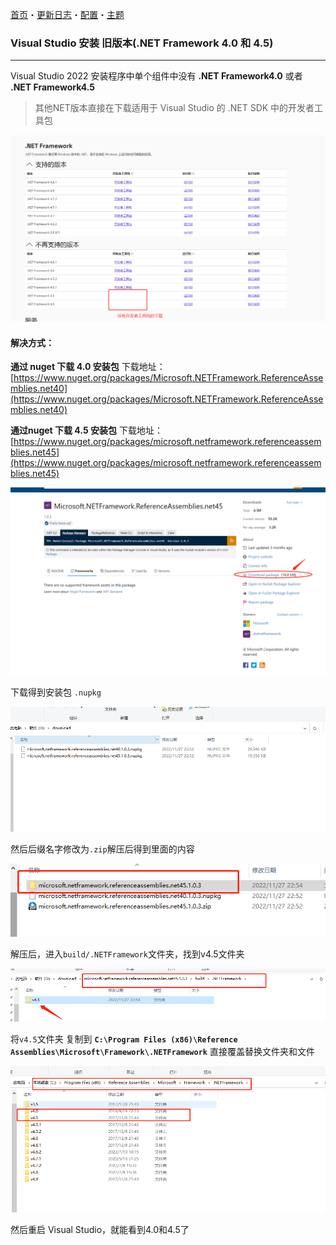[首页](Home.md)・[更新日志](UpdateLog.md)・[配置](Config.md)・[主题](Theme.md)

### Visual Studio 安装 旧版本(.NET Framework 4.0 和 4.5)

***

Visual Studio 2022 安装程序中单个组件中没有 **.NET Framework4.0** 或者 **.NET Framework4.5**

> 其他NET版本直接在下载适用于 Visual Studio 的 .NET SDK 中的开发者工具包

![1](Img/InstallOldVersionFramework_1.png)

#### 解决方式：

**通过 nuget 下载 4.0 安装包**
下载地址：[https://www.nuget.org/packages/Microsoft.NETFramework.ReferenceAssemblies.net40](https://www.nuget.org/packages/Microsoft.NETFramework.ReferenceAssemblies.net40)

**通过nuget 下载 4.5 安装包**
下载地址：[https://www.nuget.org/packages/microsoft.netframework.referenceassemblies.net45](https://www.nuget.org/packages/microsoft.netframework.referenceassemblies.net45)

![2](Img/InstallOldVersionFramework_2.png)

下载得到安装包 `.nupkg`

![3](Img/InstallOldVersionFramework_3.png)

然后后缀名字修改为`.zip`解压后得到里面的内容

![4](Img/InstallOldVersionFramework_4.png)

解压后，进入`build/.NETFramework`文件夹，找到v4.5文件夹

![5](Img/InstallOldVersionFramework_5.png)

将`v4.5`文件夹 复制到 **`C:\Program Files (x86)\Reference Assemblies\Microsoft\Framework\.NETFramework`** 直接覆盖替换文件夹和文件

![6](Img/InstallOldVersionFramework_6.png)

然后重启 Visual Studio，就能看到4.0和4.5了